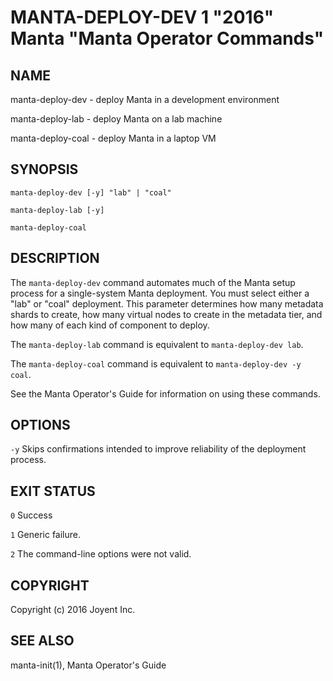 # MANTA-DEPLOY-DEV 1 "2016" Manta "Manta Operator Commands"

## NAME

manta-deploy-dev - deploy Manta in a development environment

manta-deploy-lab - deploy Manta on a lab machine

manta-deploy-coal - deploy Manta in a laptop VM


## SYNOPSIS

`manta-deploy-dev [-y] "lab" | "coal"`

`manta-deploy-lab [-y]`

`manta-deploy-coal`


## DESCRIPTION

The `manta-deploy-dev` command automates much of the Manta setup process for a
single-system Manta deployment.  You must select either a "lab" or "coal"
deployment.  This parameter determines how many metadata shards to create, how
many virtual nodes to create in the metadata tier, and how many of each kind of
component to deploy.

The `manta-deploy-lab` command is equivalent to `manta-deploy-dev lab`.

The `manta-deploy-coal` command is equivalent to `manta-deploy-dev -y coal`.

See the Manta Operator's Guide for information on using these commands.


## OPTIONS

`-y`
  Skips confirmations intended to improve reliability of the deployment process.


## EXIT STATUS

`0`
  Success

`1`
  Generic failure.

`2`
  The command-line options were not valid.


## COPYRIGHT

Copyright (c) 2016 Joyent Inc.


## SEE ALSO

manta-init(1), Manta Operator's Guide
